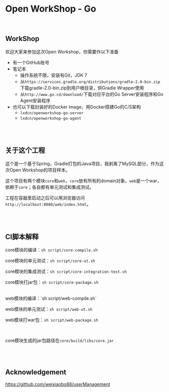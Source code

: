 Open WorkShop - Go
==================

<br />

WorkShop
--------

欢迎大家来参加这次Open Workshop，你需要作以下准备

  - 有一个GitHub账号
  - 笔记本
    - 操作系统不限，安装有Git，JDK 7
    - 从`https://services.gradle.org/distributions/gradle-2.0-bin.zip`下载gradle-2.0-bin.zip到用户根目录，供Gradle Wrapper使用
    - 从`http://www.go.cd/download/`下载对应平台的Go Server安装程序和Go Agent安装程序
  - 也可以下载封装好的Docker image，用Docker搭建Go的C/S架构
    - `lxdcn/openworkshop-go-server`
    - `lxdcn/openworkshop-go-agent`






<br /><br />

关于这个工程
-----------

这个是一个基于Spring，Gradle打包的Java项目，我剥离了MySQL部分，作为这次Open Workshop的项目样本。

这个项目有两个模块`core`和`web`，`core`放有所有的domain对象，`web`是一个war，依赖于`core`；各自都有单元测试和集成测试。

工程在容器里启动之后可以用浏览器访问`http://localhost:8080/web/index.html`。




<br /><br />

CI脚本解释
---------

core模块的编译：`sh script/core-compile.sh`

core模块的单元测试：`sh script/core-ut.sh`

core模块的集成测试：`sh script/core-integration-test.sh`

core模块打jar包：`sh script/core-package.sh`

<br />
web模块的编译：`sh script/web-compile.sh`

web模块的单元测试：`sh script/web-ut.sh`

web模块打war包：`sh script/web-package.sh`


<br />

core模块生成的jar包路径在`core/build/libs/core.jar`

<br /><br />

Acknowledgement
---------------

https://github.com/weixiaobo88/userManagement

